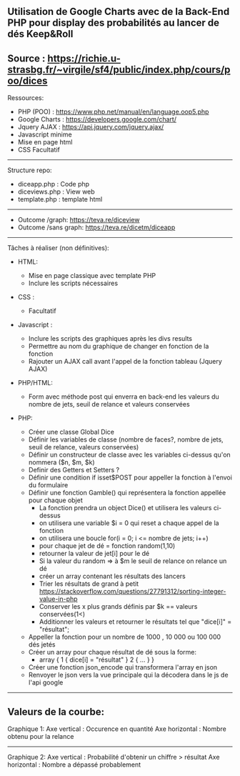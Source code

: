 Utilisation de Google Charts avec de la Back-End PHP pour display des probabilités au lancer de dés Keep&Roll
---------------------
Source : https://richie.u-strasbg.fr/~virgile/sf4/public/index.php/cours/poo/dices
---------------------
Ressources:
- PHP (POO) : https://www.php.net/manual/en/language.oop5.php
- Google Charts : https://developers.google.com/chart/
- Jquery AJAX : https://api.jquery.com/jquery.ajax/
- Javascript minime
- Mise en page html
- CSS Facultatif
---------------------
Structure repo:
- diceapp.php : Code php
- diceviews.php : View web
- template.php : template html
---------------------
- Outcome /graph: https://teva.re/diceview
- Outcome /sans graph: https://teva.re/dicetm/diceapp
---------------------------------------------------------------------------------------------------------

Tâches à réaliser (non définitives):

- HTML:
   - Mise en page classique avec template PHP
   - Inclure les scripts nécessaires
   
- CSS :
   - Facultatif 
   
- Javascript :
   - Inclure les scripts des graphiques après les divs results
   - Permettre au nom du graphique de changer en fonction de la fonction
   - Rajouter un AJAX call avant l'appel de la fonction tableau (Jquery AJAX)
   
- PHP/HTML:
   - Form avec méthode post qui enverra en back-end les valeurs du nombre de jets, seuil de relance et valeurs conservées
   
- PHP:
   - Créer une classe Global Dice
   - Définir les variables de classe (nombre de faces?, nombre de jets, seuil de relance, valeurs conservées)
   - Définir un constructeur de classe avec les variables ci-dessus qu'on nommera ($n, $m, $k)
   - Definir des Getters et Setters ?
   - Définir une condition if isset$POST pour appeller la fonction à l'envoi du formulaire
   - Définir une fonction Gamble() qui représentera la fonction appellée pour chaque objet 
      - La fonction prendra un object Dice() et utilisera les valeurs ci-dessus
      - on utilisera une variable $i = 0 qui reset a chaque appel de la fonction
      - on utilisera une boucle for(i = 0; i <= nombre de jets; i++)
      - pour chaque jet de dé = fonction random(1,10)
      - retourner la valeur de jet[i] pour le dé
      - Si la valeur du random => à $m le seuil de relance on relance un dé
      - créer un array contenant les résultats des lancers 
      - Trier les résultats de grand à petit https://stackoverflow.com/questions/27791312/sorting-integer-value-in-php
      - Conserver les x plus grands définis par $k == valeurs conservées(1<)
      - Additionner les valeurs et retourner le résultats tel que "dice[i]" = "résultat";
   - Appeller la fonction pour un nombre de 1000 , 10 000 ou 100 000 dés jetés
   - Créer un array pour chaque résultat de dé sous la forme:
      - array {
              1 { dice[i] = "résultat" }
              2 { ... }
              }
   - Créer une fonction json_encode qui transformera l'array en json
   - Renvoyer le json vers la vue principale qui la décodera dans le js de l'api google
 
 
-------------------------
Valeurs de la courbe:
--------
Graphique 1:
Axe vertical : Occurence en quantité 
Axe horizontal : Nombre obtenu pour la relance

--------
Graphique 2:
Axe vertical : Probabilité d'obtenir un chiffre > résultat
Axe horizontal : Nombre a dépassé probablement
